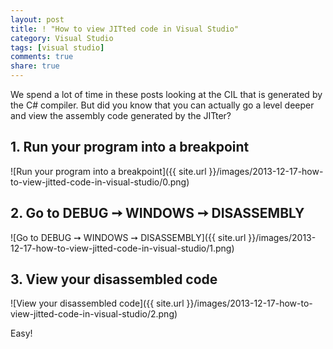 ```yaml
---
layout: post
title: ! "How to view JITted code in Visual Studio"
category: Visual Studio
tags: [visual studio]
comments: true
share: true
---
```

We spend a lot of time in these posts looking at the CIL that is generated by the C# compiler. But did you know that you can actually go a level deeper and view the assembly code generated by the JITter?

## 1. Run your program into a breakpoint

![Run your program into a breakpoint]({{ site.url }}/images/2013-12-17-how-to-view-jitted-code-in-visual-studio/0.png)

## 2. Go to DEBUG ➙ WINDOWS ➙ DISASSEMBLY

![Go to DEBUG ➙ WINDOWS ➙ DISASSEMBLY]({{ site.url }}/images/2013-12-17-how-to-view-jitted-code-in-visual-studio/1.png)

## 3. View your disassembled code

![View your disassembled code]({{ site.url }}/images/2013-12-17-how-to-view-jitted-code-in-visual-studio/2.png)

Easy!

